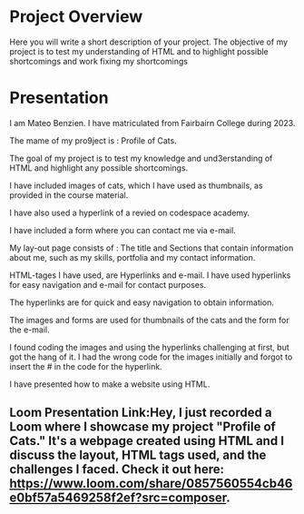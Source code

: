 # Project Overview
Here you will write a short description of your project.
The objective of my project is to test my understanding of HTML and to highlight possible shortcomings and work fixing my shortcomings 

# Presentation
I am Mateo Benzien.  I have matriculated from Fairbairn College during 2023.

The mame of my pro9ject is : Profile of Cats.

The goal of my project is to test my knowledge and und3erstanding of HTML and highlight any possible shortcomings.

I have included images of cats, which I have used as thumbnails, as provided in the course material.

I have also used a hyperlink of a revied on codespace academy.

I have included a form where you can contact me via e-mail.

My lay-out page consists of :  The title and Sections that contain information about me, such as my skills, portfolia and my contact information.

HTML-tages I have used, are Hyperlinks and e-mail.  I have used hyperlinks for easy navigation and e-mail for contact purposes.

The hyperlinks are for quick and easy navigation to obtain information.  

The images and forms are used for thumbnails of the cats and the form for the e-mail.

I found coding the images and using the hyperlinks challenging at first, but got the hang of it. I had the wrong code for the images initially and forgot to insert the # in the code for the hyperlink.

I have presented how to make a website using HTML.



## Loom Presentation Link:Hey, I just recorded a Loom where I showcase my project "Profile of Cats." It's a webpage created using HTML and I discuss the layout, HTML tags used, and the challenges I faced. Check it out here: https://www.loom.com/share/0857560554cb46e0bf57a5469258f2ef?src=composer.
